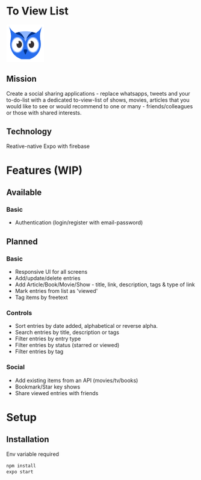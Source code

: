 # To View List 

<img src="https://github.com/krismac/ToViewList/blob/main/.github/BlueOwlBG.png" width="100" height="100">

## Mission
Create a social sharing applications - replace whatsapps, tweets and your to-do-list with a dedicated to-view-list of shows, movies, articles that you would like to see or would recommend to one or many - friends/colleagues or those with shared interests.

## Technology
Reative-native Expo with firebase


# Features (WIP)
## Available
### Basic
- Authentication (login/register with email-password)

## Planned
### Basic
- Responsive UI for all screens
- Add/update/delete entries
- Add Article/Book/Movie/Show - title, link, description, tags & type of link
- Mark entries from list as 'viewed'
- Tag items by freetext

### Controls
- Sort entries by date added, alphabetical or reverse alpha.
- Search entries by title, description or tags
- Filter entries by entry type 
- Filter entries by status (starred or viewed)
- Filter entries by tag 

### Social
- Add existing items from an API (movies/tv/books)
- Bookmark/Star key shows
- Share viewed entries with friends

# Setup
## Installation
Env variable required

```
npm install
expo start 
```
